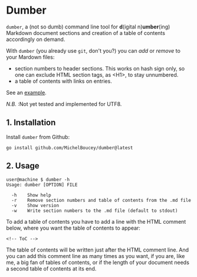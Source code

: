 <h1>Dumber</h1>

`dumber`, a (not so dumb) command line tool for **d**(igital n)**umber**(ing) Markdown document sections and creation of a table of contents accordingly on demand.

With `dumber` (you already use `git`, don't you?) you can *add* or *remove* to your Mardown files:

- section numbers to header sections. This works on hash sign only, so one can exclude HTML section tags, as &lt;H1&gt;, to stay unnumbered.
- a table of contents with links on entries.

See an [example](./example.md).

_N.B._ :Not yet tested and implemented for UTF8.

## 1. Installation

Install `dumber` from Github:

```
go install github.com/MichelBoucey/dumber@latest
```

## 2. Usage

```
user@machine $ dumber -h
Usage: dumber [OPTION] FILE

  -h    Show help
  -r    Remove section numbers and table of contents from the .md file
  -v    Show version
  -w    Write section numbers to the .md file (default to stdout)
```

To add a table of contents you have to add a line with the HTML comment below, where you want the table of contents to appear:

```
<!-- ToC -->
```

The table of contents will be written just after the HTML comment line. And you can add this comment line as many times as you want, if you are, like me, a big fan of tables of contents, or if the length of your document needs a second table of contents at its end.

